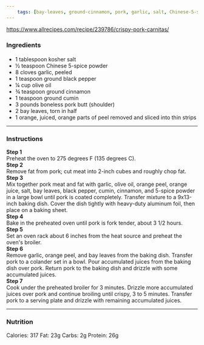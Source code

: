 ```yaml
---
	tags: [bay-leaves, ground-cinnamon, pork, garlic, salt, Chinese-5-spice-powder, olive-oil, black-pepper, orangeorange-parts-of-peel-removed---into-thin-strips, ground-cumin]
---
```


https://www.allrecipes.com/recipe/239786/crispy-pork-carnitas/

### Ingredients

####   
* 1 tablespoon kosher salt
* ½ teaspoon Chinese 5-spice powder
* 8 cloves garlic, peeled
* 1 teaspoon ground black pepper
* ¼ cup olive oil
* ¾ teaspoon ground cinnamon
* 1 teaspoon ground cumin
* 3 pounds boneless pork butt (shoulder)
* 2  bay leaves, torn in half
* 1  orange, juiced, orange parts of peel removed and sliced into thin strips

---

### Instructions

**Step 1**  
Preheat the oven to 275 degrees F (135 degrees C).  
**Step 2**  
Remove fat from pork; cut meat into 2-inch cubes and roughly chop fat.  
**Step 3**  
Mix together pork meat and fat with garlic, olive oil, orange peel, orange juice, salt, bay leaves, black pepper, cumin, cinnamon, and 5-spice powder in a large bowl until pork is coated completely. Transfer mixture to a 9x13-inch baking dish. Cover the dish tightly with heavy-duty aluminum foil, then place on a baking sheet.  
**Step 4**  
Bake in the preheated oven until pork is fork tender, about 3 1/2 hours.  
**Step 5**  
Set an oven rack about 6 inches from the heat source and preheat the oven's broiler.  
**Step 6**  
Remove garlic, orange peel, and bay leaves from the baking dish. Transfer pork to a colander set in a bowl. Pour accumulated juices from the baking dish over pork. Return pork to the baking dish and drizzle with some accumulated juices.  
**Step 7**  
Cook under the preheated broiler for 3 minutes. Drizzle more accumulated juices over pork and continue broiling until crispy, 3 to 5 minutes. Transfer pork to a serving plate and drizzle with remaining accumulated juices.  

---

### Nutrition

Calories: 317  Fat: 23g  Carbs: 2g  Protein: 26g  
